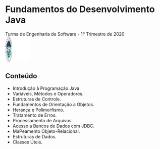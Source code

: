 # Fundamentos do Desenvolvimento Java
Turma de Engenharia de Software - 1º Trimestre de 2020
<br />
<img src="imagens/logo.png" alt="Logo" width="80" height="80">

## Conteúdo
* Introdução à Programação Java.
* Variáveis, Métodos e Operadores.
* Estruturas de Controle.
* Fundamentos de Orientação a Objetos.
* Herança e Polimorfismo.
* Tratamento de Erros.
* Processamento de Arquivos.
* Acesso a Bancos de Dados com JDBC.
* MaPeamento Objeto-Relacional.
* Estruturas de Dados.
* Classes Úteis.

